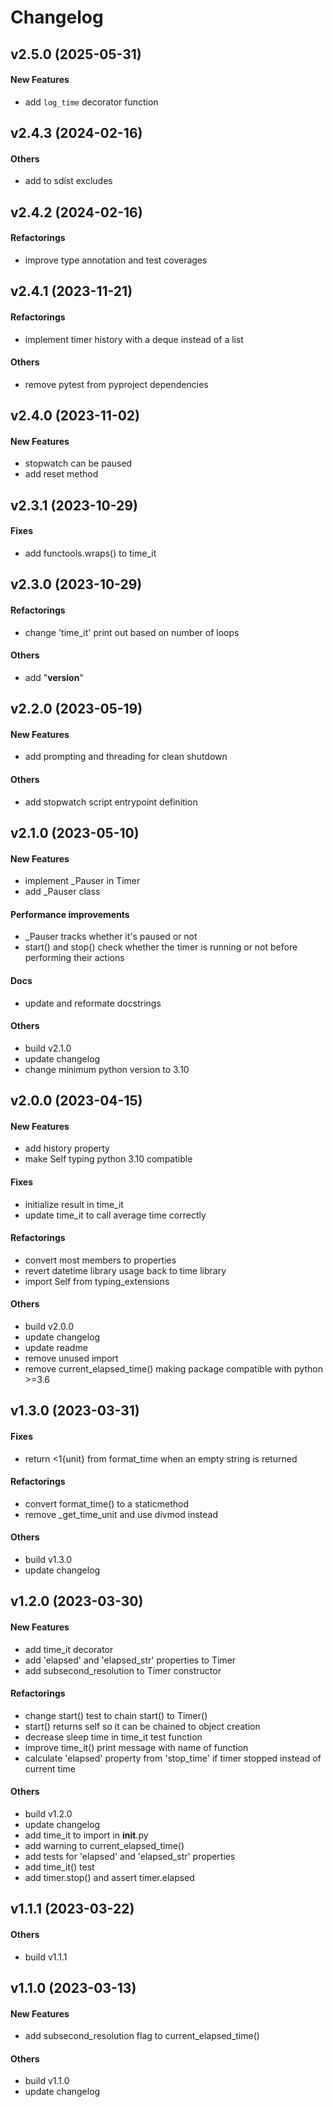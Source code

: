 # Changelog

## v2.5.0 (2025-05-31)

#### New Features

* add `log_time` decorator function

## v2.4.3 (2024-02-16)

#### Others

* add to sdist excludes

## v2.4.2 (2024-02-16)

#### Refactorings

* improve type annotation and test coverages

## v2.4.1 (2023-11-21)

#### Refactorings

* implement timer history with a deque instead of a list

#### Others

* remove pytest from pyproject dependencies

## v2.4.0 (2023-11-02)

#### New Features

* stopwatch can be paused
* add reset method

## v2.3.1 (2023-10-29)

#### Fixes

* add functools.wraps() to time_it

## v2.3.0 (2023-10-29)

#### Refactorings

* change 'time_it' print out based on number of loops

#### Others

* add "__version__"

## v2.2.0 (2023-05-19)

#### New Features

* add prompting and threading for clean shutdown

#### Others

* add stopwatch script entrypoint definition

## v2.1.0 (2023-05-10)

#### New Features

* implement _Pauser in Timer
* add _Pauser class

#### Performance improvements

* _Pauser tracks whether it's paused or not
* start() and stop() check whether the timer is running or not before performing their actions

#### Docs

* update and reformate docstrings

#### Others

* build v2.1.0
* update changelog
* change minimum python version to 3.10

## v2.0.0 (2023-04-15)

#### New Features

* add history property
* make Self typing python 3.10 compatible

#### Fixes

* initialize result in time_it
* update time_it to call average time correctly

#### Refactorings

* convert most members to properties
* revert datetime library usage back to time library
* import Self from typing_extensions

#### Others

* build v2.0.0
* update changelog
* update readme
* remove unused import
* remove current_elapsed_time() making package compatible with python >=3.6

## v1.3.0 (2023-03-31)

#### Fixes

* return <1{unit} from format_time when an empty string is returned

#### Refactorings

* convert format_time() to a staticmethod
* remove _get_time_unit and use divmod instead

#### Others

* build v1.3.0
* update changelog

## v1.2.0 (2023-03-30)

#### New Features

* add time_it decorator
* add 'elapsed' and 'elapsed_str' properties to Timer
* add subsecond_resolution to Timer constructor

#### Refactorings

* change start() test to chain start() to Timer()
* start() returns self so it can be chained to object creation
* decrease sleep time in time_it test function
* improve time_it() print message with name of function
* calculate 'elapsed' property from 'stop_time' if timer stopped instead of current time

#### Others

* build v1.2.0
* update changelog
* add time_it to import in __init__.py
* add warning to current_elapsed_time()
* add tests for 'elapsed' and 'elapsed_str' properties
* add time_it() test
* add timer.stop() and assert timer.elapsed

## v1.1.1 (2023-03-22)

#### Others

* build v1.1.1

## v1.1.0 (2023-03-13)

#### New Features

* add subsecond_resolution flag to current_elapsed_time()

#### Others

* build v1.1.0
* update changelog
